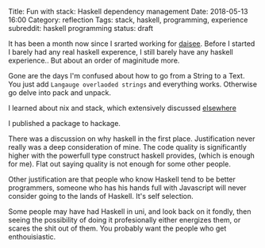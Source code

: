 Title: Fun with stack: Haskell dependency management
Date: 2018-05-13 16:00
Category: reflection
Tags: stack, haskell, programming, experience
subreddit: haskell programming
status: draft

It has been a month now since I srarted working for [daisee](./starting-at-daisee.md).
Before I started I barely had any real haskell experence,
I still barely have any haskell experience..
But about an order of maginitude more.

Gone are the days I'm confused about how to go from a String to a Text.
You just add `Langauge overlaoded strings` and everything works.
Otherwise go delve into pack and unpack.

I learned about nix and stack, which extensively discussed [elsewhere](./fun-with-stack.md)

I published a package to hackage.

There was a discussion on why haskell in the first place.
Justification never really was a deep consideration of mine.
The code quality is significantly higher with the powerfull type construct
haskell provides, (which is enough for me).
Flat out saying quality is not enough for some other people.

Other justification are that people who know Haskell tend to be better
programmers, someone who has his hands full with Javascript will never
consider going to the lands of Haskell.
It's self selection.

Some people may have had Haskell in uni, and look back on it fondly,
then seeing the possibility of doing it profesionally either
energizes them, or scares the shit out of them.
You probably want the people who get enthouisiastic.
